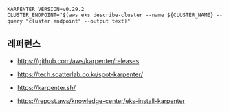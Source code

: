 
```
KARPENTER_VERSION=v0.29.2
CLUSTER_ENDPOINT="$(aws eks describe-cluster --name ${CLUSTER_NAME} --query "cluster.endpoint" --output text)"
```


## 레퍼런스 ##

* https://github.com/aws/karpenter/releases

* https://tech.scatterlab.co.kr/spot-karpenter/

* https://karpenter.sh/

* https://repost.aws/knowledge-center/eks-install-karpenter
